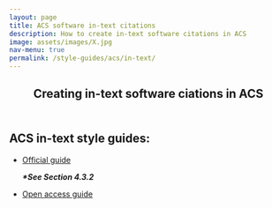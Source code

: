 ```yaml
---
layout: page
title: ACS software in-text citations
description: How to create in-text software citations in ACS
image: assets/images/X.jpg
nav-menu: true
permalink: /style-guides/acs/in-text/
---
```

<!-- Main -->
<div id="main" class="alt">

<!-- One -->
<section id="one">
	<div class="inner">
		<header class="major">
			<h1>Creating in-text software ciations in ACS</h1>
		</header>

<!-- Content -->
<h2 id="content">ACS in-text style guides:</h2>
<div class="row">
	<div class="6u 12u$(small)">
		<ul class="actions">
			<li><a href="https://doi.org/10.1021/acsguide.40302" class="button big">Official guide</a></li>
			<p><strong><i>*See Section 4.3.2</i></strong></p>
		</ul>
	</div>
	<div class="6u$ 12u$(small)">
		<ul class="actions">
			<li><a href="https://libguides.williams.edu/citing/acs#s-lg-box-22962284" class="button big">Open access guide</a></li>
		</ul>
	</div>

</div>

</div>
